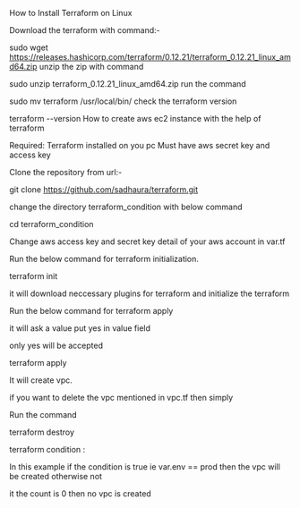 How to Install Terraform on Linux

Download the terraform with command:-

sudo wget https://releases.hashicorp.com/terraform/0.12.21/terraform_0.12.21_linux_amd64.zip
unzip the zip with command

sudo unzip terraform_0.12.21_linux_amd64.zip
run the command

sudo mv terraform /usr/local/bin/
check the terraform version

terraform --version
How to create aws ec2 instance with the help of terraform

Required: Terraform installed on you pc Must have aws secret key and access key

Clone the repository from url:-

git clone https://github.com/sadhaura/terraform.git

change the directory terraform_condition with below command

cd terraform_condition

Change aws access key and secret key detail of your aws account in var.tf

Run the below command for terraform initialization.

terraform init

it will download neccessary plugins for terraform and initialize the terraform

Run the below command for terraform apply

it will ask a value put yes in value field

only yes will be accepted

terraform apply

It will create vpc.

if you want to delete the vpc mentioned in vpc.tf then simply

Run the command

terraform destroy

terraform condition :

In this example if the condition is true ie var.env == prod then the vpc will be created otherwise not 

it the count is 0 then no vpc is created 




